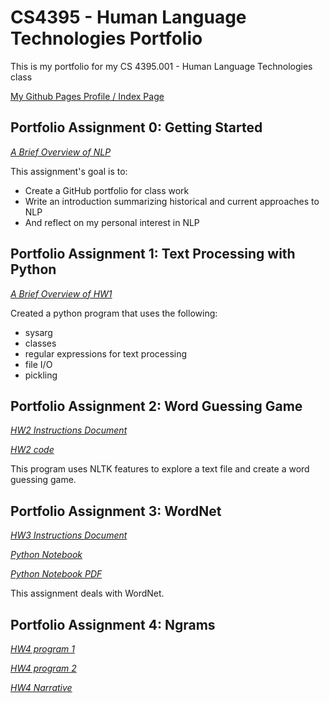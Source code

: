 # CS4395 - Human Language Technologies Portfolio
This is my portfolio for my CS 4395.001 - Human Language Technologies class

[My Github Pages Profile / Index Page](https://utddavid.github.io/CS4395-Human-Language-Technologies-Portfolio/)

## Portfolio Assignment 0: Getting Started
*[A Brief Overview of NLP](/HW0_Portfolio_Setup/Overview_of_NLP.pdf)*

This assignment's goal is to:
* Create a GitHub portfolio for class work
* Write an introduction summarizing historical and current approaches to NLP
* And reflect on my personal interest in NLP

## Portfolio Assignment 1: Text Processing with Python
*[A Brief Overview of HW1](/HW1_Text_Processing/Overview_of_HW1.pdf)*

Created a python program that uses the following:
* sysarg
* classes
* regular expressions for text processing
* file I/O
* pickling 

## Portfolio Assignment 2: Word Guessing Game
*[HW2 Instructions Document](/HW2_Word_Guessing_Game/Portfolio%20Chapter%205%20Word%20Guess%20Game.pdf)*

*[HW2 code](/HW2_Word_Guessing_Game/HW2_dxn180015.py)*

This program uses NLTK features to explore a text file and create a word guessing game.

## Portfolio Assignment 3: WordNet
*[HW3 Instructions Document](/HW3_WordNet/Portfolio%20Chapter%207%20WordNet.pdf)*

*[Python Notebook](/HW3_WordNet/CS4395_HW3.ipynb)*

*[Python Notebook PDF](/HW3_WordNet/CS4395_HW3.pdf)*

This assignment deals with WordNet.

## Portfolio Assignment 4: Ngrams
*[HW4 program 1](/HW4_Ngrams/HW4_Part1_dxn180015.py)*

*[HW4 program 2](/HW4_Ngrams/HW4_Part2_dxn180015.py)*

*[HW4 Narrative](/HW4_Ngrams/HW4_Ngrams_dxn180015.pdf)*